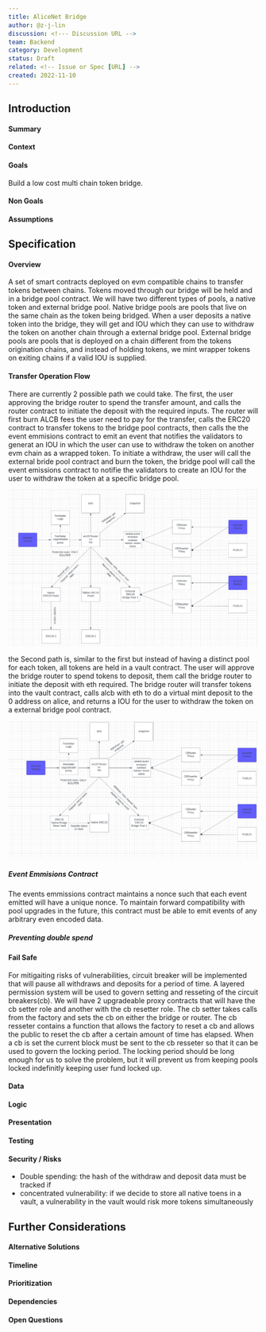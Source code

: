 ```yaml
---
title: AliceNet Bridge
author: @z-j-lin
discussion: <!--- Discussion URL -->
team: Backend
category: Development
status: Draft
related: <!-- Issue or Spec [URL] -->
created: 2022-11-10
---
```


## Introduction

#### Summary

#### Context

#### Goals

Build a low cost multi chain token bridge.

#### Non Goals

<!--- What is not to be included with this -->

#### Assumptions

## Specification

#### Overview

A set of smart contracts deployed on evm compatible chains to transfer tokens between chains. Tokens moved through our bridge will be held and in a bridge pool contract. We will have two different types of pools, a native token and external bridge pool. Native bridge pools are pools that live on the same chain as the token being bridged. When a user deposits a native token into the bridge, they will get and IOU which they can use to withdraw the token on another chain through a external bridge pool. External bridge pools are pools that is deployed on a chain different from the tokens origination chains, and instead of holding tokens, we mint wrapper tokens on exiting chains if a valid IOU is supplied.

#### Transfer Operation Flow

There are currently 2 possible path we could take. The first, the user approving the bridge router to spend the transfer amount, and calls the router contract to initiate the deposit with the required inputs. The router will first burn ALCB fees the user need to pay for the transfer, calls the ERC20 contract to transfer tokens to the bridge pool contracts, then calls the the event emmisions contract to emit an event that notifies the validators to generat an IOU in which the user can use to withdraw the token on another evm chain as a wrapped token. To initiate a withdraw, the user will call the external bride pool contract and burn the token, the bridge pool will call the event emissions contract to notifie the validators to create an IOU for the user to withdraw the token at a specific bridge pool.

![distributed Native Pools](/images/distributed_native_pools.png)

the Second path is, similar to the first but instead of having a distinct pool for each token, all tokens are held in a vault contract. The user will approve the bridge router to spend tokens to deposit, them call the bridge router to initiate the deposit with eth required. The bridge router will transfer tokens into the vault contract, calls alcb with eth to do a virtual mint deposit to the 0 address on alice, and returns a IOU for the user to withdraw the token on a external bridge pool contract.

![distributed Native Pools](/images/vault_pool.png)

##### Event Emmisions Contract

The events emmissions contract maintains a nonce such that each event emitted will have a unique nonce. To maintain forward compatibility with pool upgrades in the future, this contract must be able to emit events of any arbitrary even encoded data.

##### Preventing double spend

#### Fail Safe

For mitigaiting risks of vulnerabilities, circuit breaker will be implemented that will pause all withdraws and deposits for a period of time. A layered permission system will be used to govern setting and resseting of the circuit breakers(cb). We will have 2 upgradeable proxy contracts that will have the cb setter role and another with the cb resetter role. The cb setter takes calls from the factory and sets the cb on either the bridge or router. The cb resseter contains a function that allows the factory to reset a cb and allows the public to reset the cb after a certain amount of time has elapsed. When a cb is set the current block must be sent to the cb resseter so that it can be used to govern the locking period. The locking period should be long enough for us to solve the problem, but it will prevent us from keeping pools locked indefinitly keeping user fund locked up.

#### Data

<!-- Data Models / Schemas Requirements -->

#### Logic

<!--- APIs / Pseudocode / Flowcharts / Conditions / Limitations -->

#### Presentation

<!--- UI / UX / Wireframes / Mockups / Design -->

#### Testing

<!--- Testing Requirements -->

#### Security / Risks

- Double spending: the hash of the withdraw and deposit data must be tracked if
- concentrated vulnerability: if we decide to store all native toens in a vault, a vulnerability in the vault would risk more tokens simultaneously

## Further Considerations

#### Alternative Solutions

<!-- Describe alternative solutions or implementations if any exist -->

#### Timeline

<!--- Estimated timeline to complete / list any milestones -->

#### Prioritization

<!--- How this fits into the roadmap -->

#### Dependencies

<!--- Dependencies on other specs -->

#### Open Questions

<!--- Open questions that need to be answered -->
